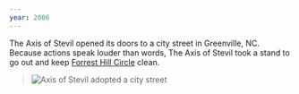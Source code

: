 ```yaml
---
year: 2006
---
```


The Axis of Stevil opened its doors to a city street in Greenville, NC. Because actions speak louder than words, The Axis of Stevil took a stand to go out and keep [Forrest Hill Circle](https://goo.gl/maps/HgL1R31NeYn) clean.

> ![Axis of Stevil adopted a city street](https://d3e878vmunx8cm.cloudfront.net/assets/street.jpg "Axis of Stevil adopted a city street")
